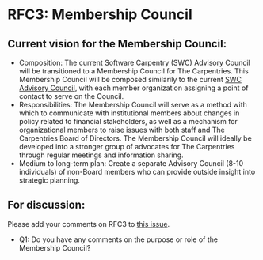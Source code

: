 # RFC3: Membership Council

## Current vision for the Membership Council:
* Composition: The current Software Carpentry (SWC) Advisory Council will be transitioned to a Membership Council for 
The Carpentries. This Membership Council will be composed similarily to the current 
[SWC Advisory Council](https://github.com/swcarpentry/board/blob/master/advisory-council.md), with each member 
organization assigning a point of contact to serve on the Council. 
* Responsibilities: The Membership Council will serve as a method with which to communicate with institutional 
members about changes in policy related to financial stakeholders, as well as a mechanism for organizational members 
to raise issues with both staff and The Carpentries Board of Directors. The Membership Council will ideally be developed 
into a stronger group of advocates for The Carpentries through regular meetings and information sharing.
* Medium to long-term plan: Create a separate Advisory Council (8-10 individuals) of non-Board members who can provide 
outside insight into strategic planning.

## For discussion:

Please add your comments on RFC3 to [this issue](#3).
* Q1: Do you have any comments on the purpose or role of the Membership Council?
